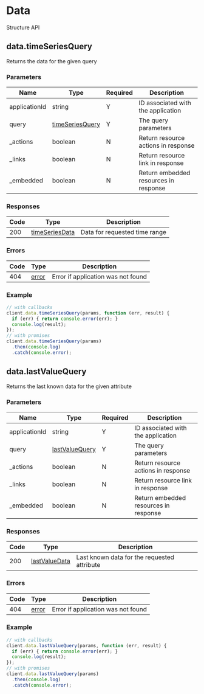 # Data
Structure API

## data.timeSeriesQuery
Returns the data for the given query



### Parameters
| Name | Type | Required | Description |
| ---- | ---- | -------- | ----------- |
| applicationId | string | Y | ID associated with the application |
| query | [timeSeriesQuery](_schemas.md#timeseriesquery) | Y | The query parameters |
| _actions | boolean | N | Return resource actions in response |
| _links | boolean | N | Return resource link in response |
| _embedded | boolean | N | Return embedded resources in response |

### Responses
| Code | Type | Description |
| ---- | ---- | ----------- |
| 200 | [timeSeriesData](_schemas.md#timeseriesdata) | Data for requested time range |

### Errors
| Code | Type | Description |
| ---- | ---- | ----------- |
| 404 | [error](_schemas.md#error) | Error if application was not found |

### Example
```javascript
// with callbacks
client.data.timeSeriesQuery(params, function (err, result) {
  if (err) { return console.error(err); }
  console.log(result);
});
// with promises
client.data.timeSeriesQuery(params)
  .then(console.log)
  .catch(console.error);
```
## data.lastValueQuery
Returns the last known data for the given attribute



### Parameters
| Name | Type | Required | Description |
| ---- | ---- | -------- | ----------- |
| applicationId | string | Y | ID associated with the application |
| query | [lastValueQuery](_schemas.md#lastvaluequery) | Y | The query parameters |
| _actions | boolean | N | Return resource actions in response |
| _links | boolean | N | Return resource link in response |
| _embedded | boolean | N | Return embedded resources in response |

### Responses
| Code | Type | Description |
| ---- | ---- | ----------- |
| 200 | [lastValueData](_schemas.md#lastvaluedata) | Last known data for the requested attribute |

### Errors
| Code | Type | Description |
| ---- | ---- | ----------- |
| 404 | [error](_schemas.md#error) | Error if application was not found |

### Example
```javascript
// with callbacks
client.data.lastValueQuery(params, function (err, result) {
  if (err) { return console.error(err); }
  console.log(result);
});
// with promises
client.data.lastValueQuery(params)
  .then(console.log)
  .catch(console.error);
```
